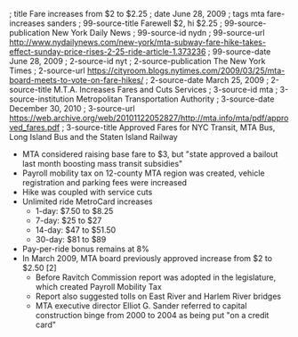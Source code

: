 ; title Fare increases from $2 to $2.25
; date June 28, 2009
; tags mta fare-increases sanders
; 99-source-title Farewell $2, hi $2.25
; 99-source-publication New York Daily News
; 99-source-id nydn
; 99-source-url http://www.nydailynews.com/new-york/mta-subway-fare-hike-takes-effect-sunday-price-rises-2-25-ride-article-1.373236
; 99-source-date June 28, 2009
; 2-source-id nyt
; 2-source-publication The New York Times
; 2-source-url https://cityroom.blogs.nytimes.com/2009/03/25/mta-board-meets-to-vote-on-fare-hikes/
; 2-source-date March 25, 2009
; 2-source-title M.T.A. Increases Fares and Cuts Services
; 3-source-id mta
; 3-source-institution Metropolitan Transportation Authority
; 3-source-date December 30, 2010
; 3-source-url https://web.archive.org/web/20101122052827/http://mta.info/mta/pdf/approved_fares.pdf
; 3-source-title Approved Fares for NYC Transit, MTA Bus, Long Island Bus and the Staten Island Railway

- MTA considered raising base fare to $3, but "state approved a bailout last month boosting mass transit subsidies"
- Payroll mobility tax on 12-county MTA region was created, vehicle registration and parking fees were increased
- Hike was coupled with service cuts
- Unlimited ride MetroCard increases
  - 1-day: $7.50 to $8.25
  - 7-day: $25 to $27
  - 14-day: $47 to $51.50
  - 30-day: $81 to $89
- Pay-per-ride bonus remains at 8%
- In March 2009, MTA board previously approved increase from $2 to $2.50 [2]
  - Before Ravitch Commission report was adopted in the legislature, which created Payroll Mobility Tax
  - Report also suggested tolls on East River and Harlem River bridges
  - MTA executive director Elliot G. Sander referred to capital construction binge from 2000 to 2004 as being put "on a credit card"
